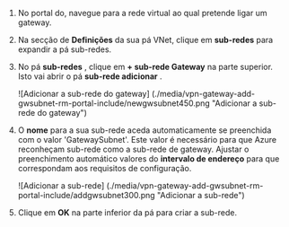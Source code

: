 1. No portal do, navegue para a rede virtual ao qual pretende ligar um gateway.

2. Na secção de **Definições** da sua pá VNet, clique em **sub-redes** para expandir a pá sub-redes.

3. No pá **sub-redes** , clique em **+ sub-rede Gateway** na parte superior. Isto vai abrir o pá **sub-rede adicionar** . 

    ![Adicionar a sub-rede do gateway] (./media/vpn-gateway-add-gwsubnet-rm-portal-include/newgwsubnet450.png "Adicionar a sub-rede do gateway")

4. O **nome** para a sua sub-rede aceda automaticamente se preenchida com o valor 'GatewaySubnet'. Este valor é necessário para que Azure reconheçam sub-rede como a sub-rede de gateway. Ajustar o preenchimento automático valores do **intervalo de endereço** para que correspondam aos requisitos de configuração.

    ![Adicionar a sub-rede] (./media/vpn-gateway-add-gwsubnet-rm-portal-include/addgwsubnet300.png "Adicionar a sub-rede")

6. Clique em **OK** na parte inferior da pá para criar a sub-rede.

